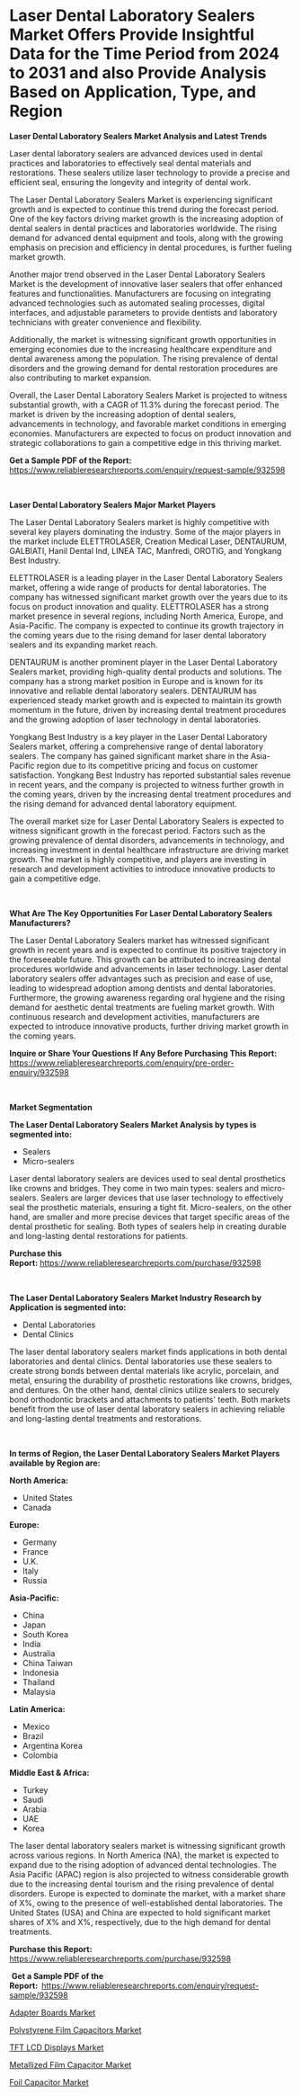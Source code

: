 <p><h1>Laser Dental Laboratory Sealers Market Offers Provide Insightful Data for the Time Period from 2024 to 2031 and also Provide Analysis Based on Application, Type, and Region</h1></p><p><strong>Laser Dental Laboratory Sealers Market Analysis and Latest Trends</strong></p>
<p><p>Laser dental laboratory sealers are advanced devices used in dental practices and laboratories to effectively seal dental materials and restorations. These sealers utilize laser technology to provide a precise and efficient seal, ensuring the longevity and integrity of dental work.</p><p>The Laser Dental Laboratory Sealers Market is experiencing significant growth and is expected to continue this trend during the forecast period. One of the key factors driving market growth is the increasing adoption of dental sealers in dental practices and laboratories worldwide. The rising demand for advanced dental equipment and tools, along with the growing emphasis on precision and efficiency in dental procedures, is further fueling market growth.</p><p>Another major trend observed in the Laser Dental Laboratory Sealers Market is the development of innovative laser sealers that offer enhanced features and functionalities. Manufacturers are focusing on integrating advanced technologies such as automated sealing processes, digital interfaces, and adjustable parameters to provide dentists and laboratory technicians with greater convenience and flexibility.</p><p>Additionally, the market is witnessing significant growth opportunities in emerging economies due to the increasing healthcare expenditure and dental awareness among the population. The rising prevalence of dental disorders and the growing demand for dental restoration procedures are also contributing to market expansion.</p><p>Overall, the Laser Dental Laboratory Sealers Market is projected to witness substantial growth, with a CAGR of 11.3% during the forecast period. The market is driven by the increasing adoption of dental sealers, advancements in technology, and favorable market conditions in emerging economies. Manufacturers are expected to focus on product innovation and strategic collaborations to gain a competitive edge in this thriving market.</p></p>
<p><strong>Get a Sample PDF of the Report:&nbsp;</strong> <a href="https://www.reliableresearchreports.com/enquiry/request-sample/932598">https://www.reliableresearchreports.com/enquiry/request-sample/932598</a></p>
<p>&nbsp;</p>
<p><strong>Laser Dental Laboratory Sealers Major Market Players</strong></p>
<p><p>The Laser Dental Laboratory Sealers market is highly competitive with several key players dominating the industry. Some of the major players in the market include ELETTROLASER, Creation Medical Laser, DENTAURUM, GALBIATI, Hanil Dental Ind, LINEA TAC, Manfredi, OROTIG, and Yongkang Best Industry.</p><p>ELETTROLASER is a leading player in the Laser Dental Laboratory Sealers market, offering a wide range of products for dental laboratories. The company has witnessed significant market growth over the years due to its focus on product innovation and quality. ELETTROLASER has a strong market presence in several regions, including North America, Europe, and Asia-Pacific. The company is expected to continue its growth trajectory in the coming years due to the rising demand for laser dental laboratory sealers and its expanding market reach.</p><p>DENTAURUM is another prominent player in the Laser Dental Laboratory Sealers market, providing high-quality dental products and solutions. The company has a strong market position in Europe and is known for its innovative and reliable dental laboratory sealers. DENTAURUM has experienced steady market growth and is expected to maintain its growth momentum in the future, driven by increasing dental treatment procedures and the growing adoption of laser technology in dental laboratories.</p><p>Yongkang Best Industry is a key player in the Laser Dental Laboratory Sealers market, offering a comprehensive range of dental laboratory sealers. The company has gained significant market share in the Asia-Pacific region due to its competitive pricing and focus on customer satisfaction. Yongkang Best Industry has reported substantial sales revenue in recent years, and the company is projected to witness further growth in the coming years, driven by the increasing dental treatment procedures and the rising demand for advanced dental laboratory equipment.</p><p>The overall market size for Laser Dental Laboratory Sealers is expected to witness significant growth in the forecast period. Factors such as the growing prevalence of dental disorders, advancements in technology, and increasing investment in dental healthcare infrastructure are driving market growth. The market is highly competitive, and players are investing in research and development activities to introduce innovative products to gain a competitive edge.</p></p>
<p>&nbsp;</p>
<p><strong>What Are The Key Opportunities For Laser Dental Laboratory Sealers Manufacturers?</strong></p>
<p><p>The Laser Dental Laboratory Sealers market has witnessed significant growth in recent years and is expected to continue its positive trajectory in the foreseeable future. This growth can be attributed to increasing dental procedures worldwide and advancements in laser technology. Laser dental laboratory sealers offer advantages such as precision and ease of use, leading to widespread adoption among dentists and dental laboratories. Furthermore, the growing awareness regarding oral hygiene and the rising demand for aesthetic dental treatments are fueling market growth. With continuous research and development activities, manufacturers are expected to introduce innovative products, further driving market growth in the coming years.</p></p>
<p><strong>Inquire or Share Your Questions If Any Before Purchasing This Report:</strong> <a href="https://www.reliableresearchreports.com/enquiry/pre-order-enquiry/932598">https://www.reliableresearchreports.com/enquiry/pre-order-enquiry/932598</a></p>
<p>&nbsp;</p>
<p><strong>Market Segmentation</strong></p>
<p><strong>The Laser Dental Laboratory Sealers Market Analysis by types is segmented into:</strong></p>
<p><ul><li>Sealers</li><li>Micro-sealers</li></ul></p>
<p><p>Laser dental laboratory sealers are devices used to seal dental prosthetics like crowns and bridges. They come in two main types: sealers and micro-sealers. Sealers are larger devices that use laser technology to effectively seal the prosthetic materials, ensuring a tight fit. Micro-sealers, on the other hand, are smaller and more precise devices that target specific areas of the dental prosthetic for sealing. Both types of sealers help in creating durable and long-lasting dental restorations for patients.</p></p>
<p><strong>Purchase this Report:&nbsp;</strong><a href="https://www.reliableresearchreports.com/purchase/932598">https://www.reliableresearchreports.com/purchase/932598</a></p>
<p>&nbsp;</p>
<p><strong>The Laser Dental Laboratory Sealers Market Industry Research by Application is segmented into:</strong></p>
<p><ul><li>Dental Laboratories</li><li>Dental Clinics</li></ul></p>
<p><p>The laser dental laboratory sealers market finds applications in both dental laboratories and dental clinics. Dental laboratories use these sealers to create strong bonds between dental materials like acrylic, porcelain, and metal, ensuring the durability of prosthetic restorations like crowns, bridges, and dentures. On the other hand, dental clinics utilize sealers to securely bond orthodontic brackets and attachments to patients' teeth. Both markets benefit from the use of laser dental laboratory sealers in achieving reliable and long-lasting dental treatments and restorations.</p></p>
<p>&nbsp;</p>
<p><strong>In terms of Region, the Laser Dental Laboratory Sealers Market Players available by Region are:</strong></p>
<p>
    <p> <strong> North America: </strong>
        <ul>
            <li>United States</li>
            <li>Canada</li>
        </ul>
        </p> 
    <p> <strong> Europe: </strong>
        <ul>
            <li>Germany</li>
            <li>France</li>
            <li>U.K.</li>
            <li>Italy</li>
            <li>Russia</li>
        </ul>
        </p> 
    <p> <strong> Asia-Pacific: </strong>
        <ul>
            <li>China</li>
            <li>Japan</li>
            <li>South Korea</li>
            <li>India</li>
            <li>Australia</li>
            <li>China Taiwan</li>
            <li>Indonesia</li>
            <li>Thailand</li>
            <li>Malaysia</li>
        </ul>
        </p> 
    <p> <strong> Latin America: </strong>
        <ul>
            <li>Mexico</li>
            <li>Brazil</li>
            <li>Argentina Korea</li>
            <li>Colombia</li>
        </ul>
        </p> 
    <p> <strong> Middle East & Africa: </strong>
        <ul>
            <li>Turkey</li>
            <li>Saudi</li>
            <li>Arabia</li>
            <li>UAE</li>
            <li>Korea</li>
        </ul>
    </p>
    </p>
<p><p>The laser dental laboratory sealers market is witnessing significant growth across various regions. In North America (NA), the market is expected to expand due to the rising adoption of advanced dental technologies. The Asia Pacific (APAC) region is also projected to witness considerable growth due to the increasing dental tourism and the rising prevalence of dental disorders. Europe is expected to dominate the market, with a market share of X%, owing to the presence of well-established dental laboratories. The United States (USA) and China are expected to hold significant market shares of X% and X%, respectively, due to the high demand for dental treatments.</p></p>
<p><strong>Purchase this Report: </strong><a href="https://www.reliableresearchreports.com/purchase/932598">https://www.reliableresearchreports.com/purchase/932598</a></p>
<p>&nbsp;<strong>Get a Sample PDF of the Report:&nbsp;&nbsp;</strong><a href="https://www.reliableresearchreports.com/enquiry/request-sample/932598">https://www.reliableresearchreports.com/enquiry/request-sample/932598</a></p>
<p><strong></strong></p>
<p><p><a href="https://medium.com/@andrewgarza766/adapter-boards-nbsp-market-focuses-on-market-share-size-and-projected-forecast-till-2031-31ba9b21b3ed">Adapter Boards Market</a></p><p><a href="https://medium.com/@andrewgarza766/polystyrene-film-capacitors-market-furnishes-information-on-market-share-market-trends-and-market-8e7ce51d205a">Polystyrene Film Capacitors Market</a></p><p><a href="https://medium.com/@andrewgarza766/tft-lcd-displays-market-size-reveals-the-best-marketing-channels-in-global-industry-c0e25d4580fe">TFT LCD Displays Market</a></p><p><a href="https://medium.com/@andrewgarza766/metallized-film-capacitor-market-trends-forecast-and-competitive-analysis-to-2031-07cba063c895">Metallized Film Capacitor Market</a></p><p><a href="https://medium.com/@andrewgarza766/foil-capacitor-market-analysis-its-cagr-market-segmentation-and-global-industry-overview-03fcb14c76a4">Foil Capacitor Market</a></p></p>